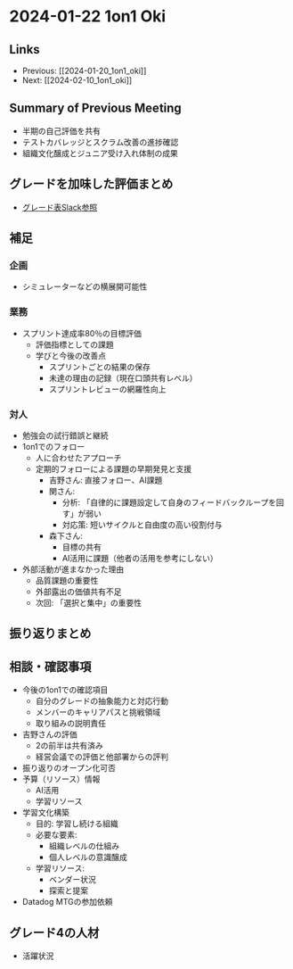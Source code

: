 # 2024-01-22 1on1 Oki

## Links

- Previous: [[2024-01-20_1on1_oki]]
- Next: [[2024-02-10_1on1_oki]]

## Summary of Previous Meeting
- 半期の自己評価を共有
- テストカバレッジとスクラム改善の進捗確認
- 組織文化醸成とジュニア受け入れ体制の成果

## グレードを加味した評価まとめ
- [グレード表Slack参照](https://yourstand-ev.slack.com/docs/TT4HAERQR/F08A0UGKQC8)

## 補足
### 企画
- シミュレーターなどの横展開可能性

### 業務
- スプリント達成率80％の目標評価
  - 評価指標としての課題
  - 学びと今後の改善点
    - スプリントごとの結果の保存
    - 未達の理由の記録（現在口頭共有レベル）
    - スプリントレビューの網羅性向上

### 対人
- 勉強会の試行錯誤と継続
- 1on1でのフォロー
  - 人に合わせたアプローチ
  - 定期的フォローによる課題の早期発見と支援
    - 吉野さん: 直接フォロー、AI課題
    - 関さん: 
      - 分析: 「自律的に課題設定して自身のフィードバックループを回す」が弱い
      - 対応策: 短いサイクルと自由度の高い役割付与
    - 森下さん: 
      - 目標の共有
      - AI活用に課題（他者の活用を参考にしない）
- 外部活動が進まなかった理由
  - 品質課題の重要性
  - 外部露出の価値共有不足
  - 次回: 「選択と集中」の重要性

## 振り返りまとめ

## 相談・確認事項
- 今後の1on1での確認項目
  - 自分のグレードの抽象能力と対応行動
  - メンバーのキャリアパスと挑戦領域
  - 取り組みの説明責任
- 吉野さんの評価
  - 2の前半は共有済み
  - 経営会議での評価と他部署からの評判
- 振り返りのオープン化可否
- 予算（リソース）情報
  - AI活用
  - 学習リソース
- 学習文化構築
  - 目的: 学習し続ける組織
  - 必要な要素:
    - 組織レベルの仕組み
    - 個人レベルの意識醸成
  - 学習リソース:
    - ベンダー状況
    - 探索と提案
- Datadog MTGの参加依頼

## グレード4の人材
- 活躍状況